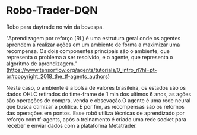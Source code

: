 # Robo-Trader-DQN
 Robo para daytrade no win da bovespa.
 
 "Aprendizagem por reforço (RL) é uma estrutura geral onde os agentes aprendem a realizar ações em um ambiente de forma a maximizar uma recompensa. Os dois componentes principais   são o ambiente, que representa o problema a ser resolvido, e o agente, que representa o algoritmo de aprendizagem." (https://www.tensorflow.org/agents/tutorials/0_intro_rl?hl=pt-br#copyright_2018_the_tf-agents_authors)
 
 Neste caso, o ambiente é a bolsa de valores brasileira, os estados são os dados OHLC retirados do time-frame de 1 min dos ultimos 6 anos, as ações são operações de compra, venda e obsevação.O agente é uma rede neural que busca otimizar a politica. E por fim, as recompensas são os retornos das operações em pontos.
 Esse robô utiliza técnicas de aprendizado por reforço com tf-agents, após o treinamento é criado uma rede socket para receber e enviar dados com a plataforma Metatrader.
